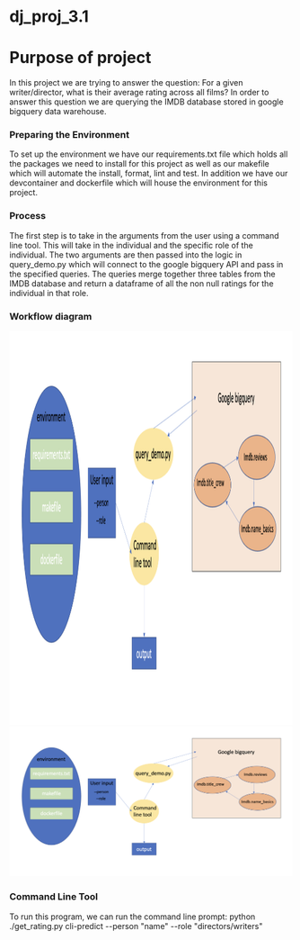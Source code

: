 # dj_proj_3.1

# Purpose of project

In this project we are trying to answer the question: For a given writer/director, what is their average rating across all films? In order to answer this question we are querying the IMDB database stored in google bigquery data warehouse. 

### Preparing the Environment

To set up the environment we have our requirements.txt file which holds all the packages we need to install for this project as well as our makefile which will automate the install, format, lint and test. In addition we have our devcontainer and dockerfile which will house the environment for this project. 

### Process

The first step is to take in the arguments from the user using a command line tool. This will take in the individual and the specific role of the individual. The two arguments are then passed into the logic in query_demo.py which will connect to the google bigquery API and pass in the specified queries. The queries merge together three tables from the IMDB database and return a dataframe of all the non null ratings for the individual in that role.


### Workflow diagram

<img width="1000" img height="700" alt="proj1_diagram" src="Screen Shot 2022-11-06 at 7.53.57 PM.png">

<img width="1019" alt="proj1_diagram" src="Screen Shot 2022-11-06 at 7.53.57 PM.png">


### Command Line Tool

To run this program, we can run the command line prompt: 
python ./get_rating.py cli-predict --person "name" --role "directors/writers" 
